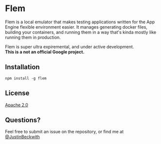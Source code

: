 # Flem
Flem is a local emulator that makes testing applications written for the App Engine flexible environment easier.  It manages generating docker files, building your containers, and running them in a way that's kinda mostly like running them in production. 

Flem is super ultra expiremental, and under active development.  
**This is a not an official Google project.**

## Installation
`npm install -g flem`

## License
[Apache 2.0](LICENSE.md)

## Questions?
Feel free to submit an issue on the repository, or find me at [@JustinBeckwith](http://twitter.com/JustinBeckwith)
